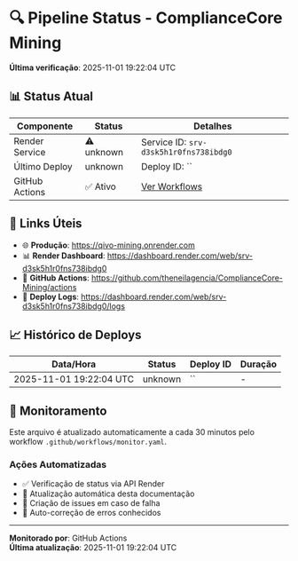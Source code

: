 # 🔍 Pipeline Status - ComplianceCore Mining

**Última verificação**: 2025-11-01 19:22:04 UTC

## 📊 Status Atual

| Componente | Status | Detalhes |
|------------|--------|----------|
| Render Service | ⚠️ unknown | Service ID: `srv-d3sk5h1r0fns738ibdg0` |
| Último Deploy | unknown | Deploy ID: `` |
| GitHub Actions | ✅ Ativo | [Ver Workflows](https://github.com/theneilagencia/ComplianceCore-Mining/actions) |

## 🔗 Links Úteis

- 🌐 **Produção**: https://qivo-mining.onrender.com
- 📊 **Render Dashboard**: https://dashboard.render.com/web/srv-d3sk5h1r0fns738ibdg0
- 🔧 **GitHub Actions**: https://github.com/theneilagencia/ComplianceCore-Mining/actions
- 📝 **Deploy Logs**: https://dashboard.render.com/web/srv-d3sk5h1r0fns738ibdg0/logs

## 📈 Histórico de Deploys

| Data/Hora | Status | Deploy ID | Duração |
|-----------|--------|-----------|---------|
| 2025-11-01 19:22:04 UTC | unknown | `` | - |

## 🔄 Monitoramento

Este arquivo é atualizado automaticamente a cada 30 minutos pelo workflow `.github/workflows/monitor.yaml`.

### Ações Automatizadas

- ✅ Verificação de status via API Render
- 📝 Atualização automática desta documentação
- 🚨 Criação de issues em caso de falha
- 🔧 Auto-correção de erros conhecidos

---

**Monitorado por**: GitHub Actions  
**Última atualização**: 2025-11-01 19:22:04 UTC
